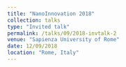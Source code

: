 ```yaml
---
title: "NanoInnovation 2018"
collection: talks
type: "Invited talk"
permalink: /talks/09/2018-invtalk-2
venue: "Sapienza University of Rome"
date: 12/09/2018
location: "Rome, Italy"
---
```

